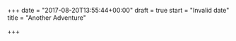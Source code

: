 +++
date = "2017-08-20T13:55:44+00:00"
draft = true
start = "Invalid date"
title = "Another Adventure"

+++
